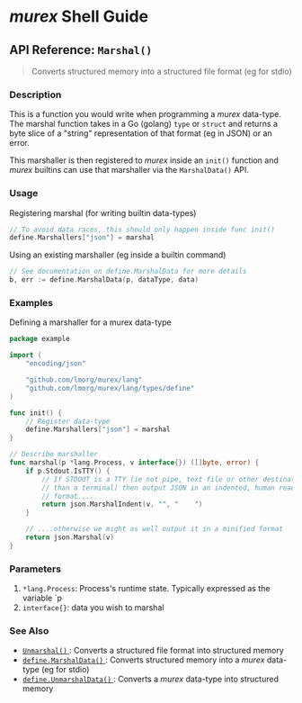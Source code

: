 # _murex_ Shell Guide

## API Reference: `Marshal()` 

> Converts structured memory into a structured file format (eg for stdio)

### Description

This is a function you would write when programming a _murex_ data-type.
The marshal function takes in a Go (golang) `type` or `struct` and returns
a byte slice of a "string" representation of that format (eg in JSON) or an
error.

This marshaller is then registered to _murex_ inside an `init()` function
and _murex_ builtins can use that marshaller via the `MarshalData()` API.

### Usage

Registering marshal (for writing builtin data-types)

```go
// To avoid data races, this should only happen inside func init()
define.Marshallers["json"] = marshal
```

Using an existing marshaller (eg inside a builtin command)

```go
// See documentation on define.MarshalData for more details
b, err := define.MarshalData(p, dataType, data)
```

### Examples

Defining a marshaller for a murex data-type

```go
package example

import (
	"encoding/json"

	"github.com/lmorg/murex/lang"
	"github.com/lmorg/murex/lang/types/define"
)

func init() {
	// Register data-type
	define.Marshallers["json"] = marshal
}

// Describe marshaller
func marshal(p *lang.Process, v interface{}) ([]byte, error) {
	if p.Stdout.IsTTY() {
		// If STDOUT is a TTY (ie not pipe, text file or other destination other
		// than a terminal) then output JSON in an indented, human readable,
		// format....
		return json.MarshalIndent(v, "", "    ")
	}

	// ....otherwise we might as well output it in a minified format
	return json.Marshal(v)
}
```

### Parameters

1. `*lang.Process`: Process's runtime state. Typically expressed as the variable `p
2. `interface{}`: data you wish to marshal

### See Also

* [`Unmarshal()` ](../apis/unmarshal.md):
  Converts a structured file format into structured memory
* [`define.MarshalData()` ](../apis/marshaldata.md):
  Converts structured memory into a _murex_ data-type (eg for stdio)
* [`define.UnmarshalData()` ](../apis/unmarshaldata.md):
  Converts a _murex_ data-type into structured memory